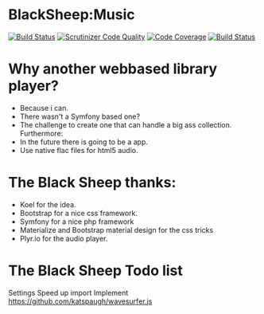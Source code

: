 # BlackSheep:Music 
[![Build Status](https://travis-ci.org/Slurp/sheepmusic.svg?branch=master)](https://travis-ci.org/Slurp/sheepmusic)
[![Scrutinizer Code Quality](https://scrutinizer-ci.com/g/Slurp/sheepmusic/badges/quality-score.png?b=develop)](https://scrutinizer-ci.com/g/Slurp/sheepmusic/?branch=develop)
[![Code Coverage](https://scrutinizer-ci.com/g/Slurp/sheepmusic/badges/coverage.png?b=develop)](https://scrutinizer-ci.com/g/Slurp/sheepmusic/?branch=develop)
[![Build Status](https://scrutinizer-ci.com/g/Slurp/sheepmusic/badges/build.png?b=develop)](https://scrutinizer-ci.com/g/Slurp/sheepmusic/build-status/develop)
# Why another webbased library player?
 - Because i can.
 - There wasn't a Symfony based one?
 - The challenge to create one that can handle a big ass collection.
Furthermore:
 - In the future there is going to be a app.
 - Use native flac files for html5 audio.

# The Black Sheep thanks:
 - Koel for the idea.
 - Bootstrap for a nice css framework.
 - Symfony for a nice php framework
 - Materialize and Bootstrap material design for the css tricks
 - Plyr.io for the audio player.


# The Black Sheep Todo list
Settings
Speed up import
Implement https://github.com/katspaugh/wavesurfer.js


